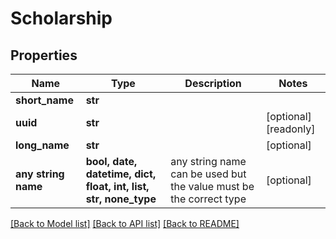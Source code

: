 # Scholarship


## Properties
Name | Type | Description | Notes
------------ | ------------- | ------------- | -------------
**short_name** | **str** |  | 
**uuid** | **str** |  | [optional] [readonly] 
**long_name** | **str** |  | [optional] 
**any string name** | **bool, date, datetime, dict, float, int, list, str, none_type** | any string name can be used but the value must be the correct type | [optional]

[[Back to Model list]](../README.md#documentation-for-models) [[Back to API list]](../README.md#documentation-for-api-endpoints) [[Back to README]](../README.md)


